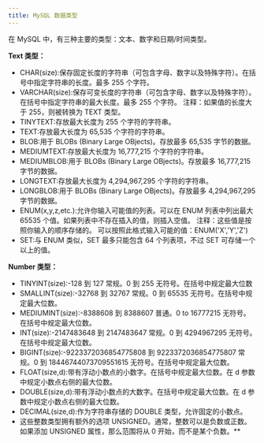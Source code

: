 ```yaml
---
title: MySQL 数据类型
---
```


在 MySQL 中，有三种主要的类型：文本、数字和日期/时间类型。

**Text 类型：**
* CHAR(size):保存固定长度的字符串（可包含字母、数字以及特殊字符）。在括号中指定字符串的长度。最多 255 个字符。
* VARCHAR(size):保存可变长度的字符串（可包含字母、数字以及特殊字符）。在括号中指定字符串的最大长度。最多 255 个字符。
注释：如果值的长度大于 255，则被转换为 TEXT 类型。
* TINYTEXT:存放最大长度为 255 个字符的字符串。
* TEXT:存放最大长度为 65,535 个字符的字符串。
* BLOB:用于 BLOBs (Binary Large OBjects)。存放最多 65,535 字节的数据。
* MEDIUMTEXT:存放最大长度为 16,777,215 个字符的字符串。
* MEDIUMBLOB:用于 BLOBs (Binary Large OBjects)。存放最多 16,777,215 字节的数据。
* LONGTEXT:存放最大长度为 4,294,967,295 个字符的字符串。
* LONGBLOB:用于 BLOBs (Binary Large OBjects)。存放最多 4,294,967,295 字节的数据。
* ENUM(x,y,z,etc.):允许你输入可能值的列表。可以在 ENUM 列表中列出最大 65535 个值。如果列表中不存在插入的值，则插入空值。
注释：这些值是按照你输入的顺序存储的。
可以按照此格式输入可能的值：ENUM('X','Y','Z')
* SET:与 ENUM 类似，SET 最多只能包含 64 个列表项，不过 SET 可存储一个以上的值。


**Number 类型：**
* TINYINT(size):-128 到 127 常规。0 到 255 无符号。在括号中规定最大位数
* SMALLINT(size):-32768 到 32767 常规。0 到 65535 无符号。在括号中规定最大位数。
* MEDIUMINT(size):-8388608 到 8388607 普通。0 to 16777215 无符号。在括号中规定最大位数。
* INT(size):-2147483648 到 2147483647 常规。0 到 4294967295 无符号。在括号中规定最大位数。
* BIGINT(size):-9223372036854775808 到 9223372036854775807 常规。0 到 18446744073709551615 无符号。在括号中规定最大位数。
* FLOAT(size,d):带有浮动小数点的小数字。在括号中规定最大位数。在 d 参数中规定小数点右侧的最大位数。
* DOUBLE(size,d):带有浮动小数点的大数字。在括号中规定最大位数。在 d 参数中规定小数点右侧的最大位数。
* DECIMAL(size,d):作为字符串存储的 DOUBLE 类型，允许固定的小数点。
*  这些整数类型拥有额外的选项 UNSIGNED。通常，整数可以是负数或正数。如果添加 UNSIGNED 属性，那么范围将从 0 开始，而不是某个负数。**


